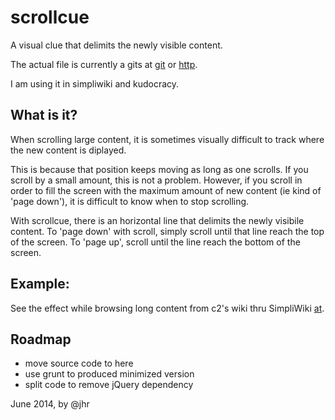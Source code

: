 scrollcue
=========

A visual clue that delimits the newly visible content.

The actual file is currently a gits at [git](git://gist.github.com/639187.git) or [http](http://gist.github.com/639187).

I am using it in simpliwiki and kudocracy.


What is it?
-----------

When scrolling large content, it is sometimes visually difficult to track where the new content is diplayed.

This is because that position keeps moving as long as one scrolls. If you scroll by a small amount, this is not a problem. However, if you scroll in order to fill the screen with the maximum amount of new content (ie kind of 'page down'), it is difficult to know when to stop scrolling.

With scrollcue, there is an horizontal line that delimits the newly visibile content. To 'page down' with scroll, simply scroll until that line reach the top of the screen. To 'page up', scroll until the line reach the bottom of the screen.


Example:
--------

See the effect while browsing long content from c2's wiki thru SimpliWiki [at](http://simpliwiki.com/c2/WhyWikiWorks).


Roadmap
-------

  * move source code to here
  * use grunt to produced minimized version
  * split code to remove jQuery dependency

June 2014, by @jhr


